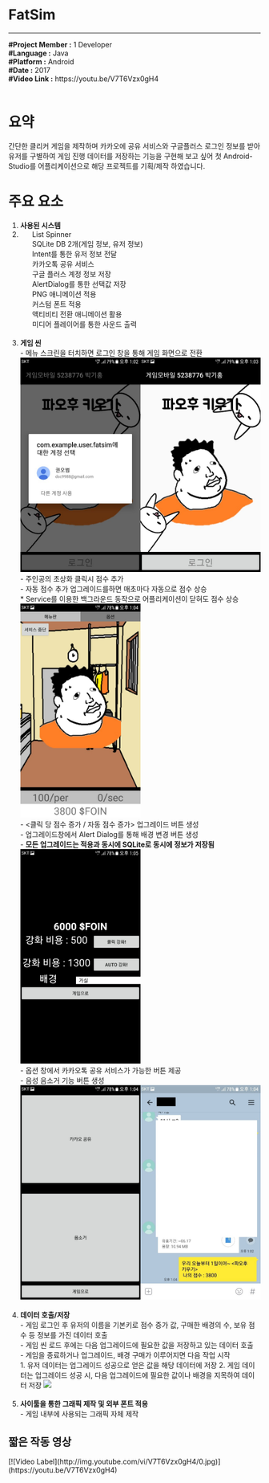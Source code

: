 # FatSim
********************************************************************************************************
<article>
<b>#Project Member :</b> 1 Developer<br>
<b>#Language :</b> Java<br>
<b>#Platform :</b> Android<br>
<b>#Date :</b> 2017<br>
<b>#Video Link :</b> https://youtu.be/V7T6Vzx0gH4<br>
</article>
<br>

<body>
  <h1>요약</h1>
  <div>
    <p>
      간단한 클리커 게임을 제작하며 카카오에 공유 서비스와 구글플러스 로그인 정보를 받아 유저를 구별하여 게임 진행 데이터를 저장하는 기능을 구현해 보고 싶어 첫 Android-Studio를 어플리케이션으로 해당 프로젝트를 기획/제작 하였습니다.<br>
    </p>
  </div>
  
  <h1>주요 요소</h1>
  <div>
    <ol>
      <li><b>사용된 시스템</b><br>
        <li>
          <ul>List Spinner</ul>
          <ul>SQLite DB 2개(게임 정보, 유저 정보)</ul>
          <ul>Intent를 통한 유저 정보 전달</ul>
          <ul>카카오톡 공유 서비스</ul>
          <ul>구글 플러스 계정 정보 저장</ul>
          <ul>AlertDialog를 통한 선택값 저장</ul>
          <ul>PNG 애니메이션 적용</ul>
          <ul>커스텀 폰트 적용</ul>
          <ul>액티비티 전환 애니메이션 활용</ul>
          <ul>미디어 플레이어를 통한 사운드 출력</ul>
        </li>
      </li>
      <br>
      <li><b>게임 씬</b><br>
        - 메뉴 스크린을 터치하면 로그인 창을 통해 게임 화면으로 전환<br>
        <img src="Images/로그인.jpg" width="50%"><img src="Images/메뉴.jpg" width="50%"><br>
        - 주인공의 초상화 클릭시 점수 추가<br>
        - 자동 점수 추가 업그레이드를하면 매초마다 자동으로 점수 상승<br>
        * Service를 이용한 백그라운드 동작으로 어플리케이션이 닫혀도 점수 상승
        <img src="Images/게임.jpg" width="50%"><br>
        - <클릭 당 점수 증가 / 자동 점수 증가> 업그레이드 버튼 생성<br>
        - 업그레이드창에서 Alert Dialog를 통해 배경 변경 버튼 생성<br>
        - <b>모든 업그레이드는 적용과 동시에 SQLite로 동시에 정보가 저장됨</b><br>
        <img src="Images/업글.jpg" width="50%"><br>
        - 옵션 창에서 카카오톡 공유 서비스가 가능한 버튼 제공<br>
        - 음성 음소거 기능 버튼 생성<br>
        <img src="Images/옵션.jpg" width="50%"><img src="Images/카톡.jpg" width="50%"><br>
      </li>
      <br>
      <li><b>데이터 호출/저장</b><br>
      - 게임 로그인 후 유저의 이름을 기본키로 점수 증가 값, 구매한 배경의 수, 보유 점수 등 정보를 가진 데이터 호출<br>
      - 게임 씬 로드 후에는 다음 업그레이드에 필요한 값을 저장하고 있는 데이터 호출<br>
      - 게임을 종료하거나 업그레이드, 배경 구매가 이루어지면 다음 작업 시작<br>
        1. 유저 데이터는 업그레이드 성공으로 얻은 값을 해당 데이터에 저장
        2. 게임 데이터는 업그레이드 성공 시, 다음 업그레이드에 필요한 값이나 배경을 지목하여 데이터 저장
      <img src="Images/데이터저장.png" width="80%"><br>
      </li>
      <br>
      <li><b>사이툴을 통한 그래픽 제작 및 외부 폰트 적용</b><br>
      - 게임 내부에 사용되는 그래픽 자체 제작<br>
      </li>
    </ol>
  </div>
  <h2>짧은 작동 영상</h2>
  [![Video Label](http://img.youtube.com/vi/V7T6Vzx0gH4/0.jpg)](https://youtu.be/V7T6Vzx0gH4) 
</body>
